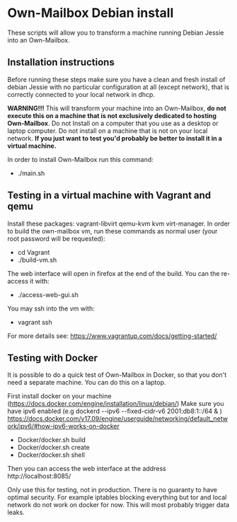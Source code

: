Own-Mailbox Debian install
=========
These scripts will allow you to transform a machine running Debian Jessie into an Own-Mailbox.

Installation instructions
----
Before running these steps make sure you have a clean and fresh install of debian Jessie with no particular configuration at all (except network), that is correctly connected to your local network in dhcp.

**WARNING!!!** This will transform your machine into an Own-Mailbox, **do not execute this on a machine that is not exclusively dedicated to hosting Own-Mailbox**. Do not Install on a computer that you use as a desktop or laptop computer. Do not install on a machine that is not on your local network. **If you just want to test you'd probably be better to install it in a virtual machine.**

In order to install Own-Mailbox run this command:

+ ./main.sh

Testing in a virtual machine with Vagrant and qemu
----
Install these packages: vagrant-libvirt qemu-kvm kvm virt-manager. In order to build the own-mailbox vm, run these commands as normal user (your root password will be requested):

+ cd Vagrant
+ ./build-vm.sh

The web interface will open in firefox at the end of the build. You can the re-access it with:

+ ./access-web-gui.sh

You may ssh into the vm with:

+ vagrant ssh

For more details see: https://www.vagrantup.com/docs/getting-started/

Testing with Docker 
-----
It is possible to do a quick test of Own-Mailbox in Docker, so that you don't need a separate machine. You can do this on a laptop.

First install docker on your machine (https://docs.docker.com/engine/installation/linux/debian/)
Make sure you have ipv6 enabled (e.g  dockerd --ipv6 --fixed-cidr-v6 2001:db8:1::/64 & ) https://docs.docker.com/v17.09/engine/userguide/networking/default_network/ipv6/#how-ipv6-works-on-docker

+ Docker/docker.sh build
+ Docker/docker.sh create
+ Docker/docker.sh shell

Then you can access the web interface at the address http://localhost:8085/

Only use this for testing, not in production. There is no guaranty to have optimal security.
For example iptables blocking everything but tor and local network do not work on docker for now.
This will most probably trigger data leaks.


